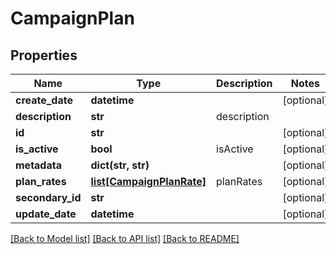 # CampaignPlan

## Properties
Name | Type | Description | Notes
------------ | ------------- | ------------- | -------------
**create_date** | **datetime** |  | [optional] 
**description** | **str** | description | 
**id** | **str** |  | [optional] 
**is_active** | **bool** | isActive | [optional] 
**metadata** | **dict(str, str)** |  | [optional] 
**plan_rates** | [**list[CampaignPlanRate]**](CampaignPlanRate.md) | planRates | [optional] 
**secondary_id** | **str** |  | [optional] 
**update_date** | **datetime** |  | [optional] 

[[Back to Model list]](../README.md#documentation-for-models) [[Back to API list]](../README.md#documentation-for-api-endpoints) [[Back to README]](../README.md)


